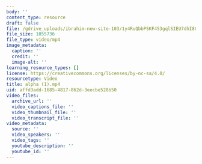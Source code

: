 ```yaml
---
body: ''
content_type: resource
draft: false
file: /gdrive_uploads/ibrahim-new-site-103/1y4RuQbbPSKF453gqlSIEU7dhI88FD0G6/alpha-1.mp4
file_size: 1055736
file_type: video/mp4
image_metadata:
  caption: ''
  credit: ''
  image-alt: ''
learning_resource_types: []
license: https://creativecommons.org/licenses/by-nc-sa/4.0/
resourcetype: Video
title: alpha (1).mp4
uid: affd3add-1685-4817-862d-3eecbe528b50
video_files:
  archive_url: ''
  video_captions_file: ''
  video_thumbnail_file: ''
  video_transcript_file: ''
video_metadata:
  source: ''
  video_speakers: ''
  video_tags: ''
  youtube_description: ''
  youtube_id: ''
---
```

